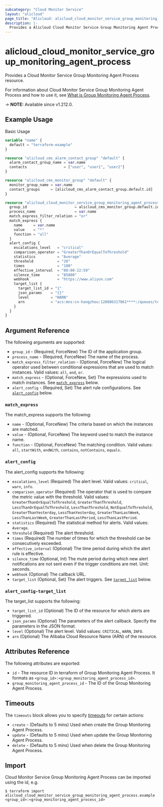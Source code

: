 ```yaml
---
subcategory: "Cloud Monitor Service"
layout: "alicloud"
page_title: "Alicloud: alicloud_cloud_monitor_service_group_monitoring_agent_process"
description: |-
  Provides a Alicloud Cloud Monitor Service Group Monitoring Agent Process resource.
---
```


# alicloud_cloud_monitor_service_group_monitoring_agent_process

Provides a Cloud Monitor Service Group Monitoring Agent Process resource.

For information about Cloud Monitor Service Group Monitoring Agent Process and how to use it, see [What is Group Monitoring Agent Process](https://www.alibabacloud.com/help/en/cms/developer-reference/api-cms-2019-01-01-creategroupmonitoringagentprocess).

-> **NOTE:** Available since v1.212.0.

## Example Usage

Basic Usage

```terraform
variable "name" {
  default = "terraform-example"
}

resource "alicloud_cms_alarm_contact_group" "default" {
  alarm_contact_group_name = var.name
  contacts                 = ["user", "user1", "user2"]
}

resource "alicloud_cms_monitor_group" "default" {
  monitor_group_name = var.name
  contact_groups     = [alicloud_cms_alarm_contact_group.default.id]
}

resource "alicloud_cloud_monitor_service_group_monitoring_agent_process" "default" {
  group_id                      = alicloud_cms_monitor_group.default.id
  process_name                  = var.name
  match_express_filter_relation = "or"
  match_express {
    name     = var.name
    value    = "*"
    function = "all"
  }
  alert_config {
    escalations_level   = "critical"
    comparison_operator = "GreaterThanOrEqualToThreshold"
    statistics          = "Average"
    threshold           = "20"
    times               = "100"
    effective_interval  = "00:00-22:59"
    silence_time        = "85800"
    webhook             = "https://www.aliyun.com"
    target_list {
      target_list_id = "1"
      json_params    = "{}"
      level          = "WARN"
      arn            = "acs:mns:cn-hangzhou:120886317861****:/queues/test123/message"
    }
  }
}
```

## Argument Reference

The following arguments are supported:

* `group_id` - (Required, ForceNew) The ID of the application group.
* `process_name` - (Required, ForceNew) The name of the process.
* `match_express_filter_relation` - (Optional, ForceNew) The logical operator used between conditional expressions that are used to match instances. Valid values: `all`, `and`, `or`.
* `match_express` - (Optional, ForceNew, Set) The expressions used to match instances. See [`match_express`](#match_express) below.
* `alert_config` - (Required, Set) The alert rule configurations. See [`alert_config`](#alert_config) below.

### `match_express`

The match_express supports the following:

* `name` - (Optional, ForceNew) The criteria based on which the instances are matched.
* `value` - (Optional, ForceNew) The keyword used to match the instance name.
* `function` - (Optional, ForceNew) The matching condition. Valid values: `all`, `startWith`, `endWith`, `contains`, `notContains`, `equals`.

### `alert_config`

The alert_config supports the following:

* `escalations_level` (Required) The alert level. Valid values: `critical`, `warn`, `info`.
* `comparison_operator` (Required) The operator that is used to compare the metric value with the threshold. Valid values: `GreaterThanOrEqualToThreshold`, `GreaterThanThreshold`, `LessThanOrEqualToThreshold`, `LessThanThreshold`, `NotEqualToThreshold`, `GreaterThanYesterday`, `LessThanYesterday`, `GreaterThanLastWeek`, `LessThanLastWeek`, `GreaterThanLastPeriod`, `LessThanLastPeriod`.
* `statistics` (Required) The statistical method for alerts. Valid values: `Average`.
* `threshold` (Required) The alert threshold.
* `times` (Required) The number of times for which the threshold can be consecutively exceeded.
* `effective_interval` (Optional) The time period during which the alert rule is effective.
* `silence_time` (Optional, Int) The mute period during which new alert notifications are not sent even if the trigger conditions are met. Unit: seconds.
* `webhook` (Optional) The callback URL.
* `target_list` (Optional, Set) The alert triggers. See [`target_list`](#alert_config-target_list) below.

### `alert_config-target_list`

The target_list supports the following:

* `target_list_id` (Optional) The ID of the resource for which alerts are triggered.
* `json_params` (Optional) The parameters of the alert callback. Specify the parameters in the JSON format.
* `level` (Optional) The alert level. Valid values: `CRITICAL`, `WARN`, `INFO`.
* `arn` (Optional) The Alibaba Cloud Resource Name (ARN) of the resource.

## Attributes Reference

The following attributes are exported:

* `id` - The resource ID in terraform of Group Monitoring Agent Process. It formats as `<group_id>:<group_monitoring_agent_process_id>`.
* `group_monitoring_agent_process_id` - The ID of the Group Monitoring Agent Process.

## Timeouts

The `timeouts` block allows you to specify [timeouts](https://www.terraform.io/docs/configuration-0-11/resources.html#timeouts) for certain actions:

* `create` - (Defaults to 5 mins) Used when create the Group Monitoring Agent Process.
* `update` - (Defaults to 5 mins) Used when update the Group Monitoring Agent Process.
* `delete` - (Defaults to 5 mins) Used when delete the Group Monitoring Agent Process.

## Import

Cloud Monitor Service Group Monitoring Agent Process can be imported using the id, e.g.

```shell
$ terraform import alicloud_cloud_monitor_service_group_monitoring_agent_process.example <group_id>:<group_monitoring_agent_process_id>
```
